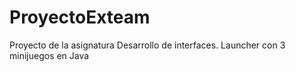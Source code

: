 # ProyectoExteam
Proyecto de la asignatura Desarrollo de interfaces. Launcher con 3 minijuegos en Java
